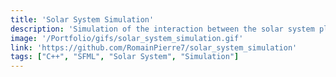 ```yaml
---
title: 'Solar System Simulation'
description: 'Simulation of the interaction between the solar system planets made in C++. The orbits are assumed to be circular in the same plane.'
image: '/Portfolio/gifs/solar_system_simulation.gif'
link: 'https://github.com/RomainPierre7/solar_system_simulation'
tags: ["C++", "SFML", "Solar System", "Simulation"]
---
```

